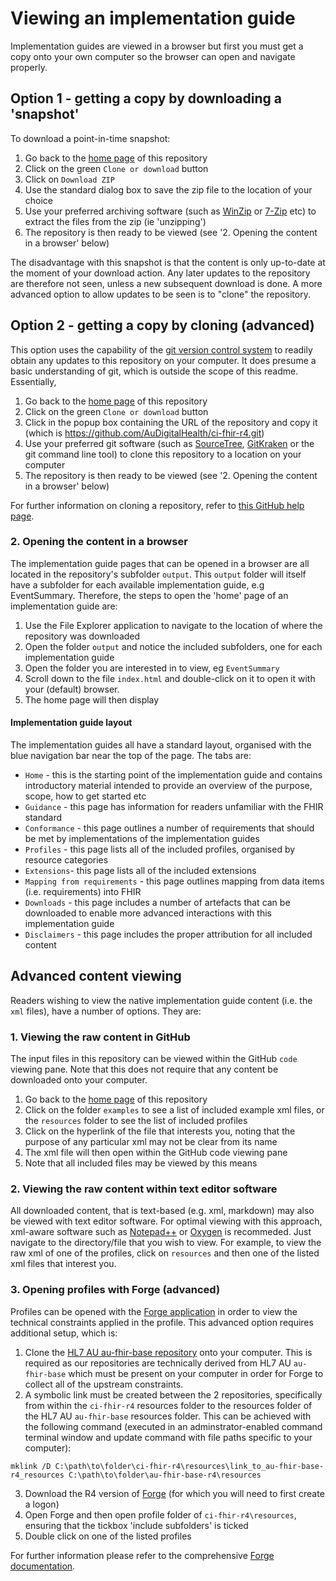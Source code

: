 # Viewing an implementation guide
Implementation guides are viewed in a browser but first you must get a copy onto your own computer so the browser can open and navigate properly. 

## Option 1 - getting a copy by downloading a 'snapshot'
To download a point-in-time snapshot: 
 1. Go back to the [home page](https://github.com/AuDigitalHealth/ci-fhir-r4) of this repository 
 2. Click on the green `Clone or download` button
 3. Click on `Download ZIP`
 4. Use the standard dialog box to save the zip file to the location of your choice
 5. Use your preferred archiving software (such as [WinZip](https://www.winzip.com/win/en/) or [7-Zip](https://www.7-zip.org/) etc) to extract the files from the zip (ie 'unzipping')
 6. The repository is then ready to be viewed (see '2. Opening the content in a browser' below)

The disadvantage with this snapshot is that the content is only up-to-date at the moment of your download action. Any later updates to the repository are therefore not seen, unless a new subsequent download is done. A more advanced option to allow updates to be seen is to "clone" the repository.

## Option 2 - getting a copy by cloning (advanced)
This option uses the capability of the [git version control system](https://git-scm.com/) to readily obtain any updates to this repository on your computer. It does presume a basic understanding of git, which is outside the scope of this readme.  Essentially, 
1. Go back to the [home page](https://github.com/AuDigitalHealth/ci-fhir-r4) of this repository 
2. Click on the green `Clone or download` button
3. Click in the popup box containing the URL of the repository and copy it (which is https://github.com/AuDigitalHealth/ci-fhir-r4.git)
4. Use your preferred git software (such as [SourceTree](https://www.sourcetreeapp.com/), [GitKraken](https://www.gitkraken.com/git-client) or the git command line tool) to clone this repository to a location on your computer
5. The repository is then ready to be viewed (see '2. Opening the content in a browser' below)

For further information on cloning a repository, refer to [this GitHub help page](https://help.github.com/en/articles/cloning-a-repository).

### 2. Opening the content in a browser
The implementation guide pages that can be opened in a browser are all located in the repository's subfolder `output`. This `output` folder will itself have a subfolder for each available implementation guide, e.g EventSummary. Therefore, the steps to open the 'home' page of an implementation guide are:
1. Use the File Explorer application to navigate to the location of where the repository was downloaded
2. Open the folder `output` and notice the included subfolders, one for each implementation guide
3. Open the folder you are interested in to view, eg `EventSummary`
4. Scroll down to the file `index.html` and double-click on it to open it with your (default) browser.
5. The home page will then display

#### Implementation guide layout
The implementation guides all have a standard layout, organised with the blue navigation bar near the top of the page. The tabs are:
 - `Home` - this is the starting point of the implementation guide and contains introductory material intended to provide an overview of the purpose, scope, how to get started etc
 - `Guidance` - this page has information for readers unfamiliar with the FHIR standard
 - `Conformance` - this page outlines a number of requirements that should be met by implementations of the implementation guides
 - `Profiles` - this page lists all of the included profiles, organised by resource categories
 - `Extensions`- this page lists all of the included extensions
 - `Mapping from requirements` - this page outlines mapping from data items (i.e. requirements) into FHIR
 - `Downloads` - this page includes a number of artefacts that can be downloaded to enable more advanced interactions with this implementation guide
 - `Disclaimers` - this page includes the proper attribution for all included content

## Advanced content viewing
Readers wishing to view the native implementation guide content (i.e. the `xml` files), have a number of options. They are:

### 1. Viewing the raw content in GitHub
The input files in this repository can be viewed within the GitHub `code` viewing pane. Note that this does not require that any content be downloaded onto your computer.
1. Go back to the [home page](https://github.com/AuDigitalHealth/ci-fhir-r4) of this repository
2. Click on the folder `examples` to see a list of included example xml files, or the `resources` folder to see the list of included profiles
3. Click on the hyperlink of the file that interests you, noting that the purpose of any particular xml may not be clear from its name
4. The xml file will then open within the GitHub code viewing pane
5. Note that all included files may be viewed by this means

### 2. Viewing the raw content within text editor software
All downloaded content, that is text-based (e.g. xml, markdown) may also be viewed with text editor software. For optimal viewing with this approach, xml-aware software such as [Notepad++](https://notepad-plus-plus.org/) or [Oxygen](https://www.oxygenxml.com/) is recommeded. Just navigate to the directory/file that you wish to view. For example, to view the raw xml of one of the profiles, click on `resources` and then one of the listed xml files that interest you.

### 3. Opening profiles with Forge (advanced)
Profiles can be opened with the [Forge application](https://simplifier.net/forge) in order to view the technical constraints applied in the profile. This advanced option requires additional setup, which is:
1. Clone the [HL7 AU au-fhir-base repository](https://github.com/hl7au/au-fhir-base) onto your computer. This is required as our repositories are technically derived from HL7 AU `au-fhir-base` which must be present on your computer in order for Forge to collect all of the upstream constraints.
2. A symbolic link must be created between the 2 repositories, specifically from within the `ci-fhir-r4` resources folder to the resources folder of the HL7 AU `au-fhir-base` resources folder. This can be achieved with the following command (executed in an adminstrator-enabled command terminal window and update command with file paths specific to your computer):
```
mklink /D C:\path\to\folder\ci-fhir-r4\resources\link_to_au-fhir-base-r4_resources C:\path\to\folder\au-fhir-base-r4\resources
```
3. Download the R4 version of [Forge](https://simplifier.net/forge) (for which you will need to first create a logon)
4. Open Forge and then open profile folder of `ci-fhir-r4\resources`, ensuring that the tickbox 'include subfolders' is ticked
5. Double click on one of the listed profiles

For further information please refer to the comprehensive [Forge documentation](http://docs.simplifier.net/forge/).
